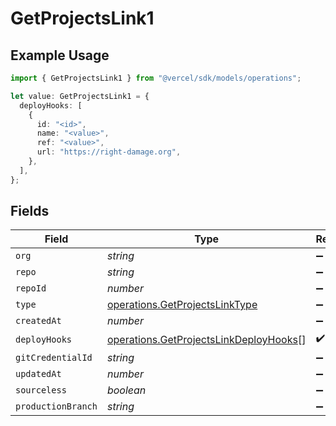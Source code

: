 # GetProjectsLink1

## Example Usage

```typescript
import { GetProjectsLink1 } from "@vercel/sdk/models/operations";

let value: GetProjectsLink1 = {
  deployHooks: [
    {
      id: "<id>",
      name: "<value>",
      ref: "<value>",
      url: "https://right-damage.org",
    },
  ],
};
```

## Fields

| Field                                                                                            | Type                                                                                             | Required                                                                                         | Description                                                                                      |
| ------------------------------------------------------------------------------------------------ | ------------------------------------------------------------------------------------------------ | ------------------------------------------------------------------------------------------------ | ------------------------------------------------------------------------------------------------ |
| `org`                                                                                            | *string*                                                                                         | :heavy_minus_sign:                                                                               | N/A                                                                                              |
| `repo`                                                                                           | *string*                                                                                         | :heavy_minus_sign:                                                                               | N/A                                                                                              |
| `repoId`                                                                                         | *number*                                                                                         | :heavy_minus_sign:                                                                               | N/A                                                                                              |
| `type`                                                                                           | [operations.GetProjectsLinkType](../../models/operations/getprojectslinktype.md)                 | :heavy_minus_sign:                                                                               | N/A                                                                                              |
| `createdAt`                                                                                      | *number*                                                                                         | :heavy_minus_sign:                                                                               | N/A                                                                                              |
| `deployHooks`                                                                                    | [operations.GetProjectsLinkDeployHooks](../../models/operations/getprojectslinkdeployhooks.md)[] | :heavy_check_mark:                                                                               | N/A                                                                                              |
| `gitCredentialId`                                                                                | *string*                                                                                         | :heavy_minus_sign:                                                                               | N/A                                                                                              |
| `updatedAt`                                                                                      | *number*                                                                                         | :heavy_minus_sign:                                                                               | N/A                                                                                              |
| `sourceless`                                                                                     | *boolean*                                                                                        | :heavy_minus_sign:                                                                               | N/A                                                                                              |
| `productionBranch`                                                                               | *string*                                                                                         | :heavy_minus_sign:                                                                               | N/A                                                                                              |